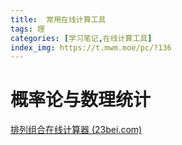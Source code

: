 ```yaml
---
title:  常用在线计算工具
tags: 理
categories: [学习笔记,在线计算工具]
index_img: https://t.mwm.moe/pc/?136
---
```


# 概率论与数理统计

[排列组合在线计算器 (23bei.com)](https://www.23bei.com/tool/147.html)


